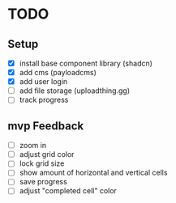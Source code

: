 # TODO

## Setup
- [x] install base component library (shadcn)
- [x] add cms (payloadcms)
- [x] add user login
- [ ] add file storage (uploadthing.gg)
- [ ] track progress

## mvp Feedback
- [ ] zoom in 
- [ ] adjust grid color
- [ ] lock grid size
- [ ] show amount of horizontal and vertical cells
- [ ] save progress
- [ ] adjust "completed cell" color